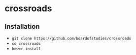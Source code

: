 # crossroads

## Installation
* `git clone https://github.com/boardofstudies/crossroads`
* `cd crossroads`
* `bower install`
